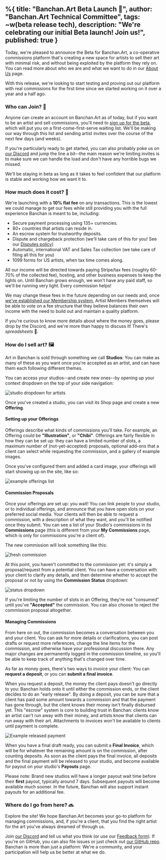 %{
  title: "Banchan.Art Beta Launch 🎉",
  author: "Banchan.Art Technical Committee",
  tags: ~w(beta release tech),
  description: "We're celebrating our initial Beta launch! Join us!",
  published: true
}
---

Today, we're pleased to announce the Beta for Banchan.Art, a co-operative
commissions platform that's creating a new space for artists to sell their art
with minimal risk, and without being exploited by the platform they rely on.
You can read more about who we are and what we want to do in our [About
Us](/about-us) page.

With this release, we're looking to start testing and proving out our platform
with real commissions for the first time since we started working on it over a
year and a half ago.

### Who can Join? 🤔

Anyone can create an account on Banchan.Art as of today, but if you want to be
an artist and sell commissions, you'll need to [sign up for the beta](/beta),
which will put you on a first-come-first-serve waiting list. We'll be making
our way through this list and sending artist invites over the course of the
next few days (and weeks).

If you're particularly ready to get started, you can also probably poke us on
[our Discord](https://discord.gg/FUkTHjGKJF) and jump the line a bit--the main
reason we're limiting invites is to make sure we can handle the load and don't
have any horrible bugs we missed.

We'll be staying in beta as long as it takes to feel confident that our
platform is stable and working how we want it to.

### How much does it cost? 💸

We're launching with a **10% flat fee** on any transactions. This is the
lowest we could manage to get our fees while still providing you with the full
experience Banchan is meant to be, including:

* Secure payment processing using 135+ currencies.
* 80+ countries that artists can reside in.
* An escrow system for trustworthy deposits.
* Dispute and chargeback protection (we'll take care of this for you! See our
  [Disputes policy](https://dev.banchan.art/disputes-policy))
* Automatic, international VAT and Sales Tax collection (we take care of
  filing all this for you)
* 1099 forms for US artists, when tax time comes along.

All our income will be directed towards paying Stripe/tax fees (roughly 60-70%
of the collected fee), hosting, and other business expenses to keep the lights
on. Until Banchan grows enough, we won't have any paid staff, so we'll be
running very light. Every commission helps!

We may change these fees in the future depending on our needs and, once [we've
established our Membership system](/membership), Artist Members themselves
will be able to vote on a fee structure that they believe balances their own
income with the need to build out and maintain a quality platform.

If you're curious to know more details about where the money goes, please drop
by the Discord, and we're more than happy to discuss it! There's
_spreadsheets_ 🙈.

### How do I sell art? 🖼️

Art in Banchan is sold through something we call **Studios**: You can make as
many of these as you want once you're accepted as an artist, and can have them
each following different themes.

You can access your studios--and create new ones--by opening up your context
dropdown on the top of your side navigation:

![studio dropdown for artists](/images/blog/2023/08-18-artist-dropdown.png)

Once you've created a studio, you can visit its Shop page and create a new
**Offering**.

#### Setting up your Offerings

Offerings describe what kinds of commissions you'll take. For example, an
Offering could be **"Illustration"**, or **"Chibi"**. Offerings are fairly
flexible in how they can be set up: they can have a limited number of slots, a
maximum number of (not-yet-accepted) proposals, optional add-ons that a client
can select while requesting the commission, and a gallery of example images.

Once you've configured them and added a card image, your offerings will start
showing up on the site, like so:

![example offerings list](/images/blog/2023/08-18-offerings.png)

#### Commission Proposals

Once your offerings are set up: you wait! You can link people to your studio,
or to individual offerings, and announce that you have open slots on your
preferred social media. Your clients will then be able to request a
commission, with a description of what they want, and you'll be notified once
they submit. You can see a list of your Studio's commissions in its
**Commissions** page (this is different from your **My Commissions** page,
which is only for commissions you're a client of).

The new commission will look something like this:

![fresh commission](/images/blog/2023/08-18-new-commission.png)

At this point, you haven't committed to the commission yet: it's simply a
proposal/request from a potential client. You can have a conversation with
your client to clarify any details, and then determine whether to accept the
proposal or not by using the **Commission Status** dropdown:

![status dropdown](/images/blog/2023/08-18-status-dropdown.png)

If you're limiting the number of slots in an Offering, they're not "consumed"
until you've **"Accepted"** the commission. You can also choose to reject the
commission proposal altogether.

#### Managing Commissions

From here on out, the commission becomes a conversation between you and your
client. You can ask for more details or clarifications, you can post drafts or
request more references, change the line items for the commission, and
otherwise have your professional discussion there. Any major changes are
permanently logged in the commission timeline, so you'll be able to keep track
of anything that's changed over time.

As far as money goes, there's two ways to invoice your client: You can **request
a deposit**, or you can **submit a final invoice**.

When you request a deposit, the money the client pays doesn't go directly to
you: Banchan holds onto it until either the commission ends, or the client
decides to do an "early release". By doing a deposit, you can be sure that a
client has paid some amount towards a commission and that the payment has gone
through, but the client knows their money isn't finally disbursed yet. This
"escrow" system is core to building trust in Banchan: clients know an artist
can't run away with their money, and artists know that clients can run away
with their art. Attachments to invoices won't be available to clients until
payment is complete.

![Example released payment](/images/blog/2023/08-18-released-payment.png)

When you have a final draft ready, you can submit a **Final Invoice**, which
will be for whatever the remaining amount is on the commission, after counting
deposits. As soon as the client pays the final invoice, all deposits and the
final payment will be released to your studio, and become available for payout
on your studio's **Payouts** page.

Please note: Brand new studios will have a longer payout wait time before
their **first** payout, typically around 7 days. Subsequent payouts will
become available much sooner. In the future, Banchan will also support instant
payouts for an additional fee.

### Where do I go from here? 🔜

Explore the site! We hope Banchan.Art becomes your go-to platform for managing
commissions, and, if you're a client, that you find the right artist for the
art you've always dreamed of through us.

Join [our Discord](https://discord.gg/FUkTHjGKJF) and tell
us what you think (or use our [Feedback form](/feedback)). If you're on
GitHub, you can also file issues or just check out [our GitHub
repo](https://github.com/BanchanArt/banchan). Banchan is more than just a
platform: We're a community, and your participation will help us be better at
what we do.


